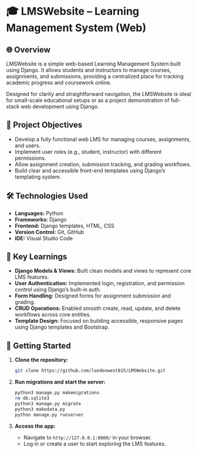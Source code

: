 # 🎓 LMSWebsite – Learning Management System (Web)

## 🌐 Overview

LMSWebsite is a simple web-based Learning Management System built using Django. It allows students and instructors to manage courses, assignments, and submissions, providing a centralized place for tracking academic progress and coursework online.

Designed for clarity and straightforward navigation, the LMSWebsite is ideal for small-scale educational setups or as a project demonstration of full-stack web development using Django.

## 🎯 Project Objectives

- Develop a fully functional web LMS for managing courses, assignments, and users.
- Implement user roles (e.g., student, instructor) with different permissions.
- Allow assignment creation, submission tracking, and grading workflows.
- Build clear and accessible front-end templates using Django’s templating system.

## 🛠️ Technologies Used

- **Languages:** Python
- **Frameworks:** Django
- **Frontend:** Django templates, HTML, CSS
- **Version Control:** Git, GitHub
- **IDE:** Visual Studio Code

## 🧠 Key Learnings

- **Django Models & Views:** Built clean models and views to represent core LMS features.
- **User Authentication:** Implemented login, registration, and permission control using Django’s built-in auth.
- **Form Handling:** Designed forms for assignment submission and grading.
- **CRUD Operations:** Enabled smooth create, read, update, and delete workflows across core entities.
- **Template Design:** Focused on building accessible, responsive pages using Django templates and Bootstrap.

## 🚀 Getting Started

1. **Clone the repository:**

    ```bash
    git clone https://github.com/landonwest815/LMSWebsite.git
    ```

2. **Run migrations and start the server:**

    ```bash
    python3 manage.py makemigrations
    rm db.sqlite3
    python3 manage.py migrate
    python3 makedata.py
    python manage.py runserver
    ```

4. **Access the app:**
    - Navigate to `http://127.0.0.1:8000/` in your browser.
    - Log in or create a user to start exploring the LMS features.

